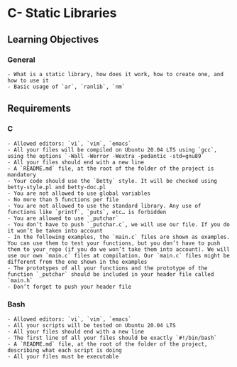 # C- Static Libraries

## Learning Objectives
### General
	- What is a static library, how does it work, how to create one, and how to use it
	- Basic usage of `ar`, `ranlib`, `nm`

## Requirements
### C
	- Allowed editors: `vi`, `vim`, `emacs`
	- All your files will be compiled on Ubuntu 20.04 LTS using `gcc`, using the options `-Wall -Werror -Wextra -pedantic -std=gnu89`
	- All your files should end with a new line
	- A `README.md` file, at the root of the folder of the project is mandatory
	- Your code should use the `Betty` style. It will be checked using betty-style.pl and betty-doc.pl
	- You are not allowed to use global variables
	- No more than 5 functions per file
	- You are not allowed to use the standard library. Any use of functions like `printf`, `puts`, etc… is forbidden
	- You are allowed to use `_putchar`
	- You don’t have to push `_putchar.c`, we will use our file. If you do it won’t be taken into account
	- In the following examples, the `main.c` files are shown as examples. You can use them to test your functions, but you don’t have to push them to your repo (if you do we won’t take them into account). We will use our own `main.c` files at compilation. Our `main.c` files might be different from the one shown in the examples
	- The prototypes of all your functions and the prototype of the function `_putchar` should be included in your header file called `main.h`
	- Don’t forget to push your header file

### Bash
	- Allowed editors: `vi`, `vim`, `emacs`
	- All your scripts will be tested on Ubuntu 20.04 LTS
	- All your files should end with a new line
	- The first line of all your files should be exactly `#!/bin/bash`
	- A `README.md` file, at the root of the folder of the project, describing what each script is doing
	- All your files must be executable
